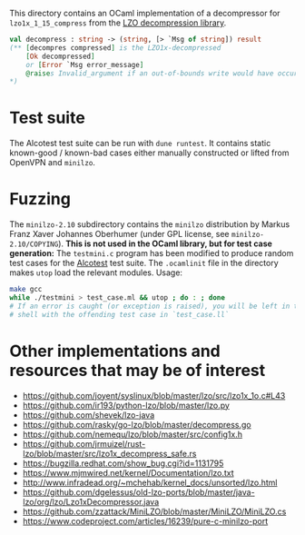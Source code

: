 This directory contains an OCaml implementation of a decompressor
  for `lzo1x_1_15_compress` from the
  [LZO decompression library](http://www.oberhumer.com/opensource/lzo/).

```ocaml
val decompress : string -> (string, [> `Msg of string]) result
(** [decompres compressed] is the LZO1x-decompressed
    [Ok decompressed]
    or [Error `Msg error_message]
    @raises Invalid_argument if an out-of-bounds write would have occurred. This is should not happen with valid data; please do send us any offending trigger strings.
*)
```

# Test suite

The Alcotest test suite can be run with `dune runtest`.
It contains static known-good / known-bad cases either manually
 constructed or lifted from OpenVPN and `minilzo`.

# Fuzzing

The `minilzo-2.10` subdirectory contains the `minilzo` distribution by
Markus Franz Xaver Johannes Oberhumer
(under GPL license, see `minilzo-2.10/COPYING`).
**This is not used in the OCaml library, but for test case generation:**
The `testmini.c` program has been modified to produce random test cases
for the [Alcotest](TODO) test suite.
The `.ocamlinit` file in the directory makes `utop` load the relevant modules.
Usage:
```bash
make gcc
while ./testmini > test_case.ml && utop ; do : ; done
# If an error is caught (or exception is raised), you will be left in the utop
# shell with the offending test case in `test_case.ll`
```

# Other implementations and resources that may be of interest

- https://github.com/joyent/syslinux/blob/master/lzo/src/lzo1x_1o.c#L43
- https://github.com/ir193/python-lzo/blob/master/lzo.py
- https://github.com/shevek/lzo-java
- https://github.com/rasky/go-lzo/blob/master/decompress.go
- https://github.com/nemequ/lzo/blob/master/src/config1x.h
- https://github.com/jrmuizel/rust-lzo/blob/master/src/lzo1x_decompress_safe.rs
- https://bugzilla.redhat.com/show_bug.cgi?id=1131795
- https://www.mjmwired.net/kernel/Documentation/lzo.txt
- http://www.infradead.org/~mchehab/kernel_docs/unsorted/lzo.html
- https://github.com/dgelessus/old-lzo-ports/blob/master/java-lzo/org/lzo/Lzo1xDecompressor.java
- https://github.com/zzattack/MiniLZO/blob/master/MiniLZO/MiniLZO.cs
- https://www.codeproject.com/articles/16239/pure-c-minilzo-port

